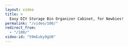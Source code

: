 ```yaml
---
layout: video
title: >
  Easy DIY Storage Bin Organizer Cabinet, for Newbies!
permalink: "/video/100/"
redirect_from:
  - "/100/"
video-id: "59mEuky9gU0"
---
```

